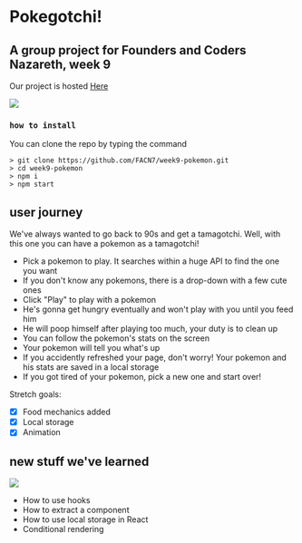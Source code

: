 # Pokegotchi!
## A group project for Founders and Coders Nazareth, week 9

Our project is hosted [Here](https://nataphilips-pokegotchi.herokuapp.com/)


![](https://media.giphy.com/media/8UGGp7rQvfhe63HrFq/giphy.gif)

### `how to install`

You can clone the repo by typing the command

```console
> git clone https://github.com/FACN7/week9-pokemon.git
> cd week9-pokemon
> npm i
> npm start
```

## user journey

We've always wanted to go back to 90s and get a tamagotchi. Well, with this one you can have a pokemon as a tamagotchi!

* Pick a pokemon to play. It searches within a huge API to find the one you want
* If you don't know any pokemons, there is a drop-down with a few cute ones
* Click "Play" to play with a pokemon
* He's gonna get hungry eventually and won't play with you until you feed him
* He will poop himself after playing too much, your duty is to clean up
* You can follow the pokemon's stats on the screen
* Your pokemon will tell you what's up
* If you accidently refreshed your page, don't worry! Your pokemon and his stats are saved in a local storage
* If you got tired of your pokemon, pick a new one and start over!

Stretch goals:

- [x] Food mechanics added
- [x] Local storage
- [x] Animation

## new stuff we've learned

![](https://media.giphy.com/media/GTuchZPRzR3s4/giphy.gif)

* How to use hooks
* How to extract a component
* How to use local storage in React
* Conditional rendering
